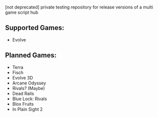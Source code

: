 [not deprecated]
private testing repository for release versions of a multi game script hub

## Supported Games:
- Evolve

## Planned Games:
- Terra
- Fisch
- Evolve 3D
- Arcane Odyssey
- Rivals? (Maybe)
- Dead Rails
- Blue Lock: Rivals
- Blox Fruits
- In Plain Sight 2
